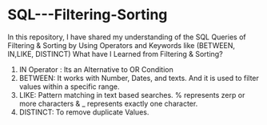 # SQL---Filtering-Sorting

In this repository, I have shared my understanding of the SQL Queries of Filtering & Sorting by Using Operators and Keywords like (BETWEEN, IN,LIKE, DISTINCT)
What have I Learned from Filtering & Sorting?
1. IN Operator : Its an Alternative to OR Condition
2. BETWEEN: It works with Number, Dates, and texts. And it is used to filter values within a specific range.
3. LIKE: Pattern matching in text based searches. % represents zerp or more characters & _ represents exactly one character.
4. DISTINCT: To remove duplicate Values.
